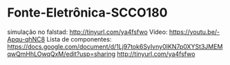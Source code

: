 # Fonte-Eletrônica-SCCO180
simulação no falstad: http://tinyurl.com/ya4fsfwo
Vídeo: https://youtu.be/-Apqu-qhNC8
Lista de componentes: https://docs.google.com/document/d/1Lj97tok6SyIvny0IKN7p0XYSt3JMEMqwQmHhLOwqQxM/edit?usp=sharing
http://tinyurl.com/ya4fsfwo
